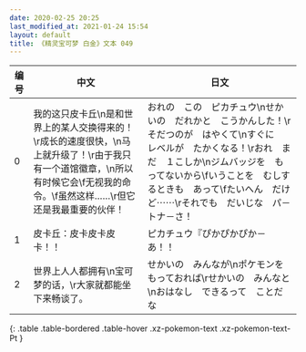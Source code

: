 ```yaml
---
date: 2020-02-25 20:25
last_modified_at: 2021-01-24 15:54
layout: default
title: 《精灵宝可梦 白金》文本 049
---
```

| 编号 | 中文 | 日文 |
| ---- | ---- | ---- |
| 0 | 我的这只皮卡丘\n是和世界上的某人交换得来的！\r成长的速度很快，\n马上就升级了！\r由于我只有一个道馆徽章，\n所以有时候它会\f无视我的命令。\f虽然这样……\r但它还是我最重要的伙伴！ | おれの　この　ピカチュウ\nせかいの　だれかと　こうかんした！\rそだつのが　はやくて\nすぐに　レベルが　たかくなる！\rおれ　まだ　１こしか\nジムバッジを　もってないから\fいうことを　むしするときも　あって\fたいへん　だけど⋯⋯\rそれでも　だいじな　パ－トナ－さ！ |
| 1 | 皮卡丘：皮卡皮卡皮卡！！ | ピカチュウ『ぴかぴかぴか－あ！！ |
| 2 | 世界上人人都拥有\n宝可梦的话，\r大家就都能坐下来畅谈了。 | せかいの　みんなが\nポケモンを　もっておれば\rせかいの　みんなと\nおはなし　できるって　ことだな |
{: .table .table-bordered .table-hover .xz-pokemon-text .xz-pokemon-text-Pt }